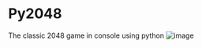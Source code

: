 # Py2048
The classic 2048 game in console using python
![image](https://user-images.githubusercontent.com/48080730/152698684-f59c4282-81ab-4798-82bd-ed4987c185a6.png)
